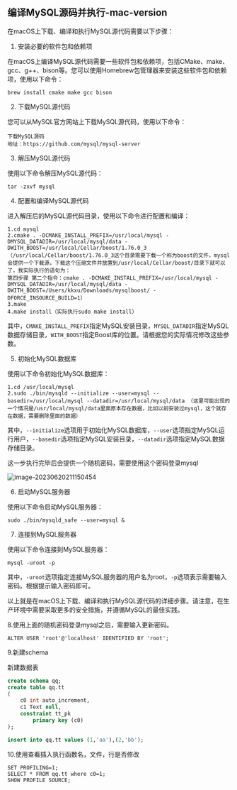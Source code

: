 ## 编译MySQL源码并执行-mac-version



在macOS上下载、编译和执行MySQL源代码需要以下步骤：

1. 安装必要的软件包和依赖项

在macOS上编译MySQL源代码需要一些软件包和依赖项，包括CMake、make、gcc、g++、bison等。您可以使用Homebrew包管理器来安装这些软件包和依赖项，使用以下命令：

```
brew install cmake make gcc bison
```

2. 下载MySQL源代码

您可以从MySQL官方网站上下载MySQL源代码，使用以下命令：

```
下载MySQL源码
地址：https://github.com/mysql/mysql-server
```

3. 解压MySQL源代码

使用以下命令解压MySQL源代码：

```
tar -zxvf mysql
```

4. 配置和编译MySQL源代码

进入解压后的MySQL源代码目录，使用以下命令进行配置和编译：

```
1.cd mysql
2.cmake . -DCMAKE_INSTALL_PREFIX=/usr/local/mysql -DMYSQL_DATADIR=/usr/local/mysql/data -DWITH_BOOST=/usr/local/Cellar/boost/1.76.0_3  （/usr/local/Cellar/boost/1.76.0_3这个目录需要下载一个称为boost的文件，mysql会提供一个下载源，下载这个压缩文件并放置到/usr/local/Cellar/boost/目录下就可以了，我实际执行的语句为：
第四步骤 第二个指令：cmake . -DCMAKE_INSTALL_PREFIX=/usr/local/mysql -DMYSQL_DATADIR=/usr/local/mysql/data -DWITH_BOOST=/Users/kkxu/Downloads/mysqlboost/ -DFORCE_INSOURCE_BUILD=1）
3.make
4.make install（实际执行sudo make install）
```

其中，`CMAKE_INSTALL_PREFIX`指定MySQL安装目录，`MYSQL_DATADIR`指定MySQL数据存储目录，`WITH_BOOST`指定Boost库的位置。请根据您的实际情况修改这些参数。

5. 初始化MySQL数据库

使用以下命令初始化MySQL数据库：

```
1.cd /usr/local/mysql
2.sudo ./bin/mysqld --initialize --user=mysql --basedir=/usr/local/mysql --datadir=/usr/local/mysql/data （这里可能出现的一个情况是/usr/local/mysql/data里面原本存在数据，比如以前安装过mysql，这个就存在数据，需要删除里面的数据）
```

其中，`--initialize`选项用于初始化MySQL数据库，`--user`选项指定MySQL运行用户，`--basedir`选项指定MySQL安装目录，`--datadir`选项指定MySQL数据存储目录。

这一步执行完毕后会提供一个随机密码，需要使用这个密码登录mysql

![image-20230620211150454](http://8.130.25.175:8080/img/image-20230620211150454.png)

6. 启动MySQL服务器

使用以下命令启动MySQL服务器：

```
sudo ./bin/mysqld_safe --user=mysql &
```

7. 连接到MySQL服务器

使用以下命令连接到MySQL服务器：

```
mysql -uroot -p
```

其中，`-uroot`选项指定连接MySQL服务器的用户名为root，`-p`选项表示需要输入密码。根据提示输入密码即可。

以上就是在macOS上下载、编译和执行MySQL源代码的详细步骤。请注意，在生产环境中需要采取更多的安全措施，并遵循MySQL的最佳实践。



8.使用上面的随机密码登录mysql之后，需要输入更新密码。

```
ALTER USER 'root'@'localhost' IDENTIFIED BY 'root';
```



9.新建schema

新建数据表

```sql
create schema qq;
create table qq.tt
(
    c0 int auto_increment,
    c1 Text null,
    constraint tt_pk
        primary key (c0)
);

insert into qq.tt values (1,'aa'),(2,'bb');
```



10.使用查看插入执行函数名，文件，行是否修改

```
SET PROFILING=1;
SELECT * FROM qq.tt where c0=1;
SHOW PROFILE SOURCE;
```

